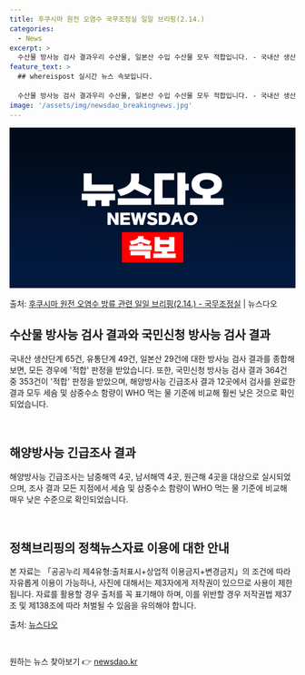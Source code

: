 ```yaml
---
title: 후쿠시마 원전 오염수 국무조정실 일일 브리핑(2.14.)
categories:
  - News
excerpt: >
  수산물 방사능 검사 결과우리 수산물, 일본산 수입 수산물 모두 적합입니다. - 국내산 생산단계 65건, 유통…
feature_text: >
  ## whereispost 실시간 뉴스 속보입니다.

  수산물 방사능 검사 결과우리 수산물, 일본산 수입 수산물 모두 적합입니다. - 국내산 생산단계 65건, 유통…
image: '/assets/img/newsdao_breakingnews.jpg'
---
```


![뉴스다오 속보](/assets/img/newsdao_breakingnews.jpg)

<p>출처: <a href="https://newsdao.kr/3154" rel="dofollow">후쿠시마 원전 오염수 방류 관련 일일 브리핑(2.14.) - 국무조정실</a> | 뉴스다오</p>

<h2 data-ke-size="size26">수산물 방사능 검사 결과와 국민신청 방사능 검사 결과</h2>
국내산 생산단계 65건, 유통단계 49건, 일본산 29건에 대한 방사능 검사 결과를 종합해 보면, 모든 경우에 '적합' 판정을 받았습니다. 또한, 국민신청 방사능 검사 결과 364건 중 353건이 '적합' 판정을 받았으며, 해양방사능 긴급조사 결과 12곳에서 검사를 완료한 결과 모두 세슘 및 삼중수소 함량이 WHO 먹는 물 기준에 비교해 훨씬 낮은 것으로 확인되었습니다.

<p data-ke-size="size16">&nbsp;</p>

<h2 data-ke-size="size26">해양방사능 긴급조사 결과</h2>
해양방사능 긴급조사는 남중해역 4곳, 남서해역 4곳, 원근해 4곳을 대상으로 실시되었으며, 조사 결과 모든 지점에서 세슘 및 삼중수소 함량이 WHO 먹는 물 기준에 비교해 매우 낮은 수준으로 확인되었습니다.

<p data-ke-size="size16">&nbsp;</p>

<h2 data-ke-size="size26">정책브리핑의 정책뉴스자료 이용에 대한 안내</h2>
본 자료는 「공공누리 제4유형:출처표시+상업적 이용금지+변경금지」의 조건에 따라 자유롭게 이용이 가능하나, 사진에 대해서는 제3자에게 저작권이 있으므로 사용이 제한됩니다. 자료를 활용할 경우 출처를 꼭 표기해야 하며, 이를 위반할 경우 저작권법 제37조 및 제138조에 따라 처벌될 수 있음을 유의해야 합니다.

출처: <a href="https://newsdao.kr/3154">뉴스다오</a>

<p data-ke-size="size16">&nbsp;</p> 

원하는 뉴스 찾아보기 👉 <a href="https://newsdao.kr" rel="dofollow">newsdao.kr</a>


